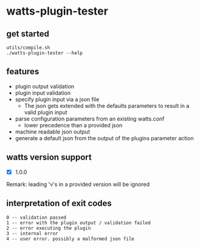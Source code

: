 watts-plugin-tester
====

get started
---
```
utils/compile.sh
./watts-plugin-tester --help
```

features
---
- plugin output validation
- plugin input validation
- specify plugin input via a json file
	- The json gets extended with the defaults parameters to result in a valid plugin input
- parse configuration parameters from an existing watts.conf
	- lower precedence than a provided json
- machine readable json output
- generate a default json from the output of the plugins parameter action


watts version support
---
- [x] 1.0.0

Remark: leading 'v's in a provided version will be ignored


interpretation of exit codes
---
	0 -- validation passed
	1 -- error with the plugin output / validation failed
	2 -- error executing the plugin
	3 -- internal error
	4 -- user error. possibly a malformed json file
